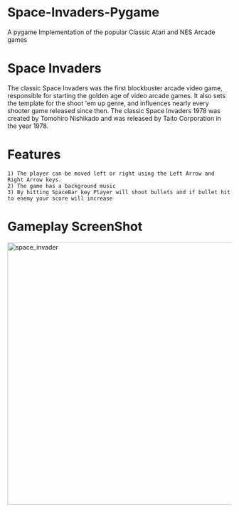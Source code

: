 # Space-Invaders-Pygame
A pygame Implementation of the popular Classic Atari and NES Arcade games

# Space Invaders
The classic Space Invaders was the first blockbuster arcade video game, responsible for starting the golden age of video arcade games.
It also sets the template for the shoot 'em up genre, and influences nearly every shooter game released since then.
The classic Space Invaders 1978 was created by Tomohiro Nishikado and was released by Taito Corporation in the year 1978.

# Features
	1) The player can be moved left or right using the Left Arrow and Right Arrow keys.
	2) The game has a background music
	3) By hitting SpaceBar key Player will shoot bullets and if bullet hit to enemy your score will increase
# Gameplay ScreenShot
<img width="590" alt="space_invader" src="https://user-images.githubusercontent.com/85550986/204198163-f17fc3c0-badd-4a24-b6d7-d0d203a25f3e.png">

